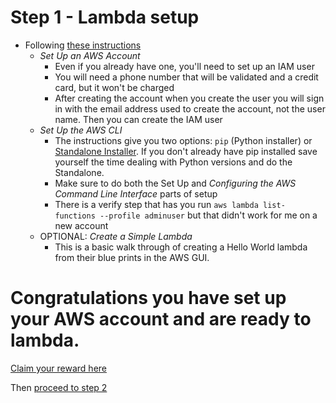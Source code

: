 Step 1 - Lambda setup
=====================
- Following [these instructions](https://docs.aws.amazon.com/lambda/latest/dg/setup.html)
  - *Set Up an AWS Account*
    - Even if you already have one, you'll need to set up an IAM user
    - You will need a phone number that will be validated and a credit card, but it won't be charged
    - After creating the account when you create the user you will sign in with the email address used to create the account, not the user name.  Then you can create the IAM user
  - *Set Up the AWS CLI*
    - The instructions give you two options: `pip` (Python installer) or [Standalone Installer](https://docs.aws.amazon.com/cli/latest/userguide/awscli-install-bundle.html).  If you don't already have pip installed save yourself the time dealing with Python versions and do the Standalone.
    - Make sure to do both the Set Up and *Configuring the AWS Command Line Interface* parts of setup
    - There is a verify step that has you run `aws lambda list-functions --profile adminuser` but that didn't work for me on a new account
  - OPTIONAL: *Create a Simple Lambda*
    - This is a basic walk through of creating a Hello World lambda from their blue prints in the AWS GUI.

# Congratulations you have set up your AWS account and are ready to lambda.
[Claim your reward here](https://i.pinimg.com/originals/35/22/9f/35229fe2940b5a251400b63fc280ed85.gif)

Then [proceed to step 2](../02_create_a_lambda/)
